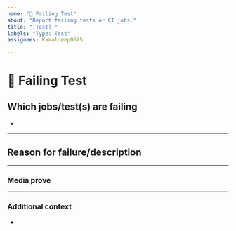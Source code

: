 ```yaml
---
name: "💉 Failing Test"
about: "Report failing tests or CI jobs."
title: "[Test] "
labels: "Type: Test"
assignees: Kamaldeep0625

---
```


# **💉 Failing Test**

## **Which jobs/test(s) are failing**
<!-- The CI jobs or tests that are failing -->

*

---

## **Reason for failure/description**
<!-- Try to describe why the test is failing or what are we missing to make it pass. -->

---

### **Media prove**
<!-- If applicable, add screenshots or videos to help explain your problem. -->

---

### **Additional context**
<!-- Add any other context or additional information about the problem here. -->

*

<!--📛📛📛📛📛📛📛📛📛📛📛📛📛📛📛📛📛📛📛📛📛📛📛📛📛📛📛📛📛📛

Oh hi there! 😄

To expedite issue processing please search open and closed issues before submitting a new one.
Please read our Rules of Conduct at this repository's `.github/CODE_OF_CONDUCT.md`

📛📛📛📛📛📛📛📛📛📛📛📛📛📛📛📛📛📛📛📛📛📛📛📛📛📛📛📛📛📛📛📛-->
